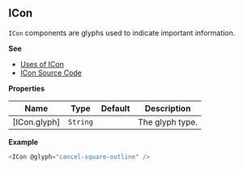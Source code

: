 <a name="ICon
`ICon` components are glyphs used to indicate important information.module_"></a>

## ICon
`ICon` components are glyphs used to indicate important information.

**See**

- [Uses of ICon](https://github.com/hashicorp/vault/search?l=Handlebars&q=ICon)
- [ICon Source Code](https://github.com/hashicorp/vault/blob/master/ui/app/components/i-con.js)

**Properties**

| Name | Type | Default | Description |
| --- | --- | --- | --- |
| [ICon.glyph] | <code>String</code> | <code></code> | The glyph type. |

**Example**

```js
<ICon @glyph="cancel-square-outline" />
```
